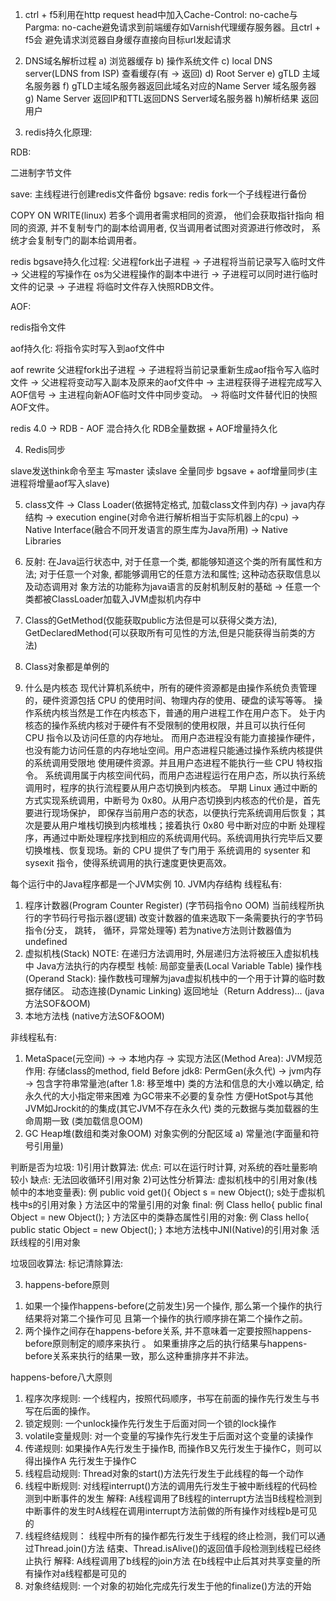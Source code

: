 1. ctrl + f5利用在http request head中加入Cache-Control: no-cache与
Pargma: no-cache避免请求到前端缓存如Varnish代理缓存服务器。且ctrl + f5会
避免请求浏览器自身缓存直接向目标url发起请求
2. DNS域名解析过程
a) 浏览器缓存 b) 操作系统文件 c) local DNS server(LDNS from ISP) 查看缓存(有 -> 返回)
d) Root Server e) gTLD 主域名服务器 f) gTLD主域名服务器返回此域名对应的Name Server
域名服务器 g) Name Server 返回IP和TTL返回DNS Server域名服务器 h)解析结果
返回用户

3. redis持久化原理:

RDB:

二进制字节文件

save: 主线程进行创建redis文件备份
bgsave: redis fork一个子线程进行备份

COPY ON WRITE(linux) 若多个调用者需求相同的资源， 他们会获取指针指向
相同的资源, 并不复制专门的副本给调用者, 仅当调用者试图对资源进行修改时，
系统才会复制专门的副本给调用者。 

redis bgsave持久化过程:
父进程fork出子进程 -> 子进程将当前记录写入临时文件 -> 父进程的写操作在
os为父进程操作的副本中进行 -> 子进程可以同时进行临时文件的记录 -> 子进程
将临时文件存入快照RDB文件。

AOF: 

redis指令文件

aof持久化: 将指令实时写入到aof文件中

aof rewrite
父进程fork出子进程 -> 子进程将当前记录重新生成aof指令写入临时文件 -> 
父进程将变动写入副本及原来的aof文件中 -> 主进程获得子进程完成写入AOF信号
-> 主进程向新AOF临时文件中同步变动。 -> 将临时文件替代旧的快照AOF文件。

redis 4.0 -> RDB - AOF 混合持久化
RDB全量数据 + AOF增量持久化

4. Redis同步

slave发送think命令至主
写master 读slave
全量同步 bgsave + aof增量同步(主进程将增量aof写入slave)

5. class文件 -> Class Loader(依据特定格式, 加载class文件到内存) -> 
java内存结构 -> execution engine(对命令进行解析相当于实际机器上的cpu) -> 
Native Interface(融合不同开发语言的原生库为Java所用) -> Native Libraries

6. 反射: 在Java运行状态中, 对于任意一个类, 都能够知道这个类的所有属性和方法; 
对于任意一个对象, 都能够调用它的任意方法和属性; 这种动态获取信息以及动态调用对
象方法的功能称为java语言的反射机制反射的基础 -> 任意一个类都被ClassLoader加载入JVM虚拟机内存中

7. Class的GetMethod(仅能获取public方法但是可以获得父类方法), 
GetDeclaredMethod(可以获取所有可见性的方法,但是只能获得当前类的方法)

8. Class对象都是单例的

9. 什么是内核态
现代计算机系统中，所有的硬件资源都是由操作系统负责管理的，硬件资源包括 CPU 的使用时间、物理内存的使用、硬盘的读写等等。
操作系统内核当然是工作在内核态下，普通的用户进程工作在用户态下。
处于内核态的操作系统内核对于硬件有不受限制的使用权限，并且可以执行任何 CPU 指令以及访问任意的内存地址。
而用户态进程没有能力直接操作硬件，也没有能力访问任意的内存地址空间。用户态进程只能通过操作系统内核提供的系统调用受限地
使用硬件资源。并且用户态进程不能执行一些 CPU 特权指令。
系统调用属于内核空间代码，而用户态进程运行在用户态，所以执行系统调用时，程序的执行流程要从用户态切换到内核态。
早期 Linux 通过中断的方式实现系统调用，中断号为 0x80。从用户态切换到内核态的代价是，首先要进行现场保护，
即保存当前用户态的状态，以便执行完系统调用后恢复；其次是要从用户堆栈切换到内核堆栈；接着执行 0x80 号中断对应的中断
处理程序，再通过中断处理程序找到相应的系统调用代码。系统调用执行完毕后又要切换堆栈、恢复现场。新的 CPU 提供了专门用于
系统调用的 sysenter 和 sysexit 指令，使得系统调用的执行速度更快更高效。

每个运行中的Java程序都是一个JVM实例
10. JVM内存结构
线程私有:
1) 程序计数器(Program Counter Register)
(字节码指令no OOM)
当前线程所执行的字节码行号指示器(逻辑)
改变计数器的值来选取下一条需要执行的字节码指令(分支， 跳转， 循环，异常处理等)
若为native方法则计数器值为undefined
2) 虚拟机栈(Stack) NOTE: 在递归方法调用时, 外层递归方法将被压入虚拟机栈中
Java方法执行的内存模型
栈帧: 
局部变量表(Local Variable Table) 
操作栈(Operand Stack): 操作数栈可理解为java虚拟机栈中的一个用于计算的临时数据存储区。
动态连接(Dynamic Linking)
返回地址（Return Address)...
(java方法SOF&OOM)
3) 本地方法栈
(native方法SOF&OOM)

非线程私有:
1) MetaSpace(元空间) -> -> 本地内存 -> 实现方法区(Method Area): JVM规范
作用: 存储class的method, field
Before jdk8: PermGen(永久代) -> jvm内存 -> 包含字符串常量池(after 1.8: 移至堆中)
类的方法和信息的大小难以确定, 给永久代的大小指定带来困难
为GC带来不必要的复杂性
方便HotSpot与其他JVM如Jrockit的的集成(其它JVM不存在永久代)
类的元数据与类加载器的生命周期一致
(类加载信息OOM)
2) GC Heap堆(数组和类对象OOM)
对象实例的分配区域
a) 常量池(字面量和符号引用量)

判断是否为垃圾:
1)引用计数算法:
优点: 可以在运行时计算, 对系统的吞吐量影响较小
缺点: 无法回收循环引用对象
2)可达性分析算法:
虚拟机栈中的引用对象(栈帧中的本地变量表): 例
public void get(){
    Object s = new Object(); s处于虚拟机栈中s的引用对象
}
方法区中的常量引用的对象 final: 例
Class hello{
    public final Object = new Object();
}
方法区中的类静态属性引用的对象: 例
Class hello{
    public static Object = new Object();
}
本地方法栈中JNI(Native)的引用对象
活跃线程的引用对象

垃圾回收算法: 
标记清除算法: 

3) happens-before原则
1. 如果一个操作happens-before(之前发生)另一个操作, 那么第一个操作的执行结果将对第二个操作可见
且第一个操作的执行顺序排在第二个操作之前。
2. 两个操作之间存在happens-before关系, 并不意味着一定要按照happens-before原则制定的顺序来执行
。 如果重排序之后的执行结果与happens-before关系来执行的结果一致，那么这种重排序并不非法。

happens-before八大原则
1. 程序次序规则: 一个线程内，按照代码顺序，书写在前面的操作先行发生与书写在后面的操作。
2. 锁定规则: 一个unlock操作先行发生于后面对同一个锁的lock操作
3. volatile变量规则: 对一个变量的写操作先行发生于后面对这个变量的读操作
4. 传递规则: 如果操作A先行发生于操作B, 而操作B又先行发生于操作C，则可以得出操作A
先行发生于操作C
5. 线程启动规则: Thread对象的start()方法先行发生于此线程的每一个动作
6. 线程中断规则: 对线程interrupt()方法的调用先行发生于被中断线程的代码检测到中断事件的发生
解释: A线程调用了B线程的interrupt方法当B线程检测到中断事件的发生时A线程在调用interrupt方法前做的所有操作对线程b是可见的
7. 线程终结规则： 线程中所有的操作都先行发生于线程的终止检测，我们可以通过Thread.join()方法
结束、Thread.isAlive()的返回值手段检测到线程已经终止执行
解释: A线程调用了b线程的join方法 在b线程中止后其对共享变量的所有操作对a线程都是可见的
8. 对象终结规则: 一个对象的初始化完成先行发生于他的finalize()方法的开始



